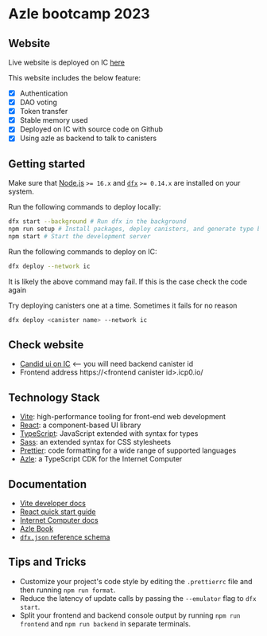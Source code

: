 # Azle bootcamp 2023

## Website
Live website is deployed on IC [here](https://ela5b-4yaaa-aaaap-abi2a-cai.icp0.io/)

This website includes the below feature:
- [x] Authentication
- [x] DAO voting
- [x] Token transfer
- [x] Stable memory used
- [x] Deployed on IC with source code on Github
- [x] Using azle as backend to talk to canisters

## Getting started

Make sure that [Node.js](https://nodejs.org/en/) `>= 16.x` and [`dfx`](https://internetcomputer.org/docs/current/developer-docs/build/install-upgrade-remove) `>= 0.14.x` are installed on your system.

Run the following commands to deploy locally:
```sh
dfx start --background # Run dfx in the background
npm run setup # Install packages, deploy canisters, and generate type bindings
npm start # Start the development server
```

Run the following commands to deploy on IC:
```sh
dfx deploy --network ic
```
It is likely the above command may fail. If this is the case check the code again

Try deploying canisters one at a time. Sometimes it fails for no reason
```sh
dfx deploy <canister name> --network ic
```

## Check website
- [Candid ui on IC](https://a4gq6-oaaaa-aaaab-qaa4q-cai.raw.icp0.io/)   &lt;-- you will need backend canister id
- Frontend address https://&lt;frontend canister id&gt;.icp0.io/

## Technology Stack

- [Vite](https://vitejs.dev/): high-performance tooling for front-end web development
- [React](https://reactjs.org/): a component-based UI library
- [TypeScript](https://www.typescriptlang.org/): JavaScript extended with syntax for types
- [Sass](https://sass-lang.com/): an extended syntax for CSS stylesheets
- [Prettier](https://prettier.io/): code formatting for a wide range of supported languages
- [Azle](https://github.com/demergent-labs/azle): a TypeScript CDK for the Internet Computer

## Documentation

- [Vite developer docs](https://vitejs.dev/guide/)
- [React quick start guide](https://beta.reactjs.org/learn)
- [Internet Computer docs](https://internetcomputer.org/docs/current/developer-docs/ic-overview)
- [Azle Book](https://demergent-labs.github.io/azle/)
- [`dfx.json` reference schema](https://internetcomputer.org/docs/current/references/dfx-json-reference/)

## Tips and Tricks

- Customize your project's code style by editing the `.prettierrc` file and then running `npm run format`.
- Reduce the latency of update calls by passing the `--emulator` flag to `dfx start`.
- Split your frontend and backend console output by running `npm run frontend` and `npm run backend` in separate terminals.
